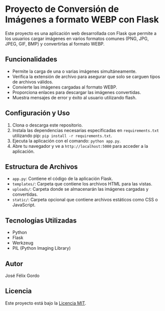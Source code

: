 # Proyecto de Conversión de Imágenes a formato WEBP con Flask

Este proyecto es una aplicación web desarrollada con Flask que permite a los usuarios cargar imágenes en varios formatos comunes (PNG, JPG, JPEG, GIF, BMP) y convertirlas al formato WEBP.

## Funcionalidades

- Permite la carga de una o varias imágenes simultáneamente.
- Verifica la extensión de archivo para asegurar que solo se carguen tipos de archivos válidos.
- Convierte las imágenes cargadas al formato WEBP.
- Proporciona enlaces para descargar las imágenes convertidas.
- Muestra mensajes de error y éxito al usuario utilizando flash.

## Configuración y Uso

1. Clona o descarga este repositorio.
2. Instala las dependencias necesarias especificadas en `requirements.txt` utilizando pip: `pip install -r requirements.txt`.
3. Ejecuta la aplicación con el comando: `python app.py`.
4. Abre tu navegador y ve a `http://localhost:5000` para acceder a la aplicación.

## Estructura de Archivos

- `app.py`: Contiene el código de la aplicación Flask.
- `templates/`: Carpeta que contiene los archivos HTML para las vistas.
- `uploads/`: Carpeta donde se almacenarán las imágenes cargadas y convertidas.
- `static/`: Carpeta opcional que contiene archivos estáticos como CSS o JavaScript.

## Tecnologías Utilizadas

- Python
- Flask
- Werkzeug
- PIL (Python Imaging Library)

## Autor

José Félix Gordo

## Licencia

Este proyecto está bajo la [Licencia MIT](LICENSE).

